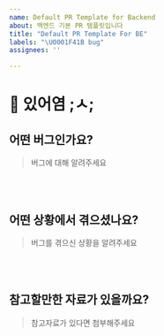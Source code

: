 ```yaml
---
name: Default PR Template for Backend
about: 백엔드 기본 PR 템플릿입니다
title: "Default PR Template For BE"
labels: "\U0001F41B bug"
assignees: ''

---
```


# 🐞 있어염 ;ㅅ;

## 어떤 버그인가요?

> 버그에 대해 알려주세요

<br><br>

## 어떤 상황에서 겪으셨나요?

> 버그를 겪으신 상황을 알려주세요

<br><br>

## 참고할만한 자료가 있을까요?

> 참고자료가 있다면 첨부해주세요

<br><br>
